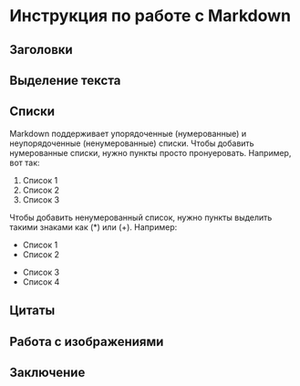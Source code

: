 # Инструкция по работе с Markdown

## Заголовки

## Выделение текста

## Списки

Markdown поддерживает упорядоченные (нумерованные) и неупорядоченные (ненумерованные) списки.
Чтобы добавить нумерованные списки, нужно пункты просто пронуеровать. Например, вот так:
1. Список 1
2. Список 2
3. Список 3

Чтобы добавить ненумерованный список, нужно пункты выделить такими знаками как (*) или (+). Например:
* Список 1
* Список 2
+ Список 3
+ Список 4

## Цитаты 

## Работа с изображениями

## Заключение